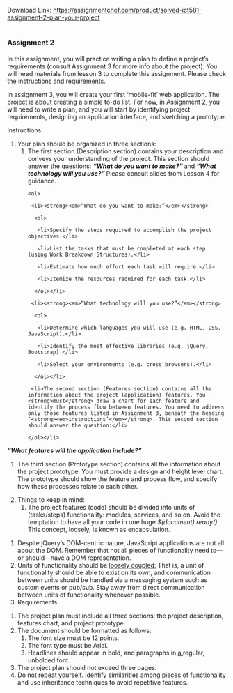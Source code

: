 Download Link: https://assignmentchef.com/product/solved-ict581-assignment-2-plan-your-project
<br>
<h1><strong style="font-size: 16px;">Assignment 2</strong></h1>

In this assignment, you will practice writing a plan to define a project’s requirements (consult Assignment 3 for more info about the project). You will need materials from lesson 3 to complete this assignment. Please check the instructions and requirements.

In assignment 3, you will create your first ‘mobile-fit’ web application. The project is about creating a simple to-do list. For now, in Assignment 2, you will need to write a plan, and you will start by identifying project requirements, designing an application interface, and sketching a prototype.

Instructions

<ol>

 <li>Your plan should be organized in three sections:

  <ol>

   <li>The first section (Description section) contains your description and conveys your understanding of the project. This section should answer the questions: <strong><em>“What do you want to make?” </em></strong>and<strong><em> “What technology will you use?” </em></strong>Please consult slides from Lesson 4 for guidance.

    <ol>

     <li><strong><em>“What do you want to make?”</em></strong>

      <ol>

       <li>Specify the steps required to accomplish the project objectives.</li>

       <li>List the tasks that must be completed at each step (using Work Breakdown Structures).</li>

       <li>Estimate how much effort each task will require.</li>

       <li>Itemize the resources required for each task.</li>

      </ol></li>

     <li><strong><em>“What technology will you use?”</em></strong>

      <ol>

       <li>Determine which languages you will use (e.g. HTML, CSS, JavaScript).</li>

       <li>Identify the most effective libraries (e.g. jQuery, Bootstrap).</li>

       <li>Select your environments (e.g. cross browsers).</li>

      </ol></li>

     <li>The second section (Features section) contains all the information about the project (application) features. You <strong>must</strong> draw a chart for each feature and identify the process flow between features. You need to address only those features listed in Assignment 3, beneath the heading ‘<strong><em>instructions’</em></strong>. This second section should answer the question:</li>

    </ol></li>

  </ol></li>

</ol>

<strong><em>“What features will the application include?”</em></strong>

<ol>

 <li>The third section (Prototype section) contains all the information about the project prototype. You must provide a design and height level chart. The prototype should show the feature and process flow, and specify how these processes relate to each other.</li>

</ol>

<ol start="2">

 <li>Things to keep in mind:

  <ol>

   <li>The project features (code) should be divided into units of (tasks/steps) functionality: modules, services, and so on. Avoid the temptation to have all your code in one huge <em>$(document).ready() </em> This concept, loosely, is known as encapsulation.</li>

  </ol></li>

</ol>

<strong>       </strong>

<ol>

 <li>Despite jQuery’s DOM-centric nature, JavaScript applications are not all about the DOM. Remember that not all pieces of functionality need to—or should—have a DOM representation.</li>

 <li>Units of functionality should be <a href="https://en.wikipedia.org/wiki/Loose_coupling">loosely coupled:</a> That is, a unit of functionality should be able to exist on its own, and communication between units should be handled via a messaging system such as custom events or pub/sub. Stay away from direct communication between units of functionality whenever possible.</li>

 <li>Requirements</li>

</ol>

<ol>

 <li>The project plan must include all three sections: the project description, features chart, and project prototype.</li>

 <li>The document should be formatted as follows:

  <ol>

   <li>The font size must be 12 points.</li>

   <li>The font type must be Arial.</li>

   <li>Headlines should appear in bold, and paragraphs in <u>a </u>regular, unbolded font.</li>

  </ol></li>

 <li>The project plan should not exceed three pages.</li>

 <li>Do not repeat yourself. Identify similarities among pieces of functionality and use inheritance techniques to avoid repetitive features.</li>

</ol>
